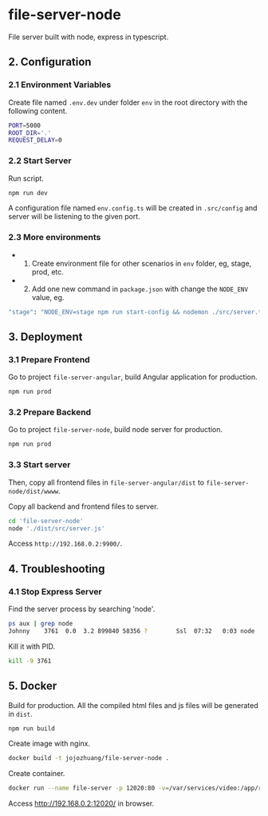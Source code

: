 # file-server-node
File server built with node, express in typescript.

## 2. Configuration
### 2.1 Environment Variables
Create file named `.env.dev` under folder `env` in the root directory with the following content.
```sh
PORT=5000
ROOT_DIR='.'
REQUEST_DELAY=0
```
### 2.2 Start Server
Run script.
```sh
npm run dev
```
A configuration file named `env.config.ts` will be created in `.src/config` and server will be listening to the given port.
### 2.3 More environments
* 1) Create environment file for other scenarios in `env` folder, eg, stage, prod, etc.
* 2) Add one new command in `package.json` with change the `NODE_ENV` value, eg.
```sh
"stage": "NODE_ENV=stage npm run start-config && nodemon ./src/server.ts --ignore ./uploads",
```

## 3. Deployment
### 3.1 Prepare Frontend
Go to project `file-server-angular`, build Angular application for production.
```sh
npm run prod
```
### 3.2 Prepare Backend
Go to project `file-server-node`, build node server for production.
```sh
npm run prod
```
### 3.3 Start server
Then, copy all frontend files in `file-server-angular/dist` to `file-server-node/dist/wwww`.

Copy all backend and frontend files to server.
```sh
cd 'file-server-node'
node './dist/src/server.js'
```
Access `http://192.168.0.2:9900/`.

## 4. Troubleshooting
### 4.1 Stop Express Server
Find the server process by searching 'node'.
```sh
ps aux | grep node
Johnny    3761  0.0  3.2 899840 58356 ?        Ssl  07:32   0:03 node ./dist/src/server.js
```
Kill it with PID.
```sh
kill -9 3761
```

## 5. Docker
Build for production. All the compiled html files and js files will be generated in `dist`.
```sh
npm run build
```
Create image with nginx.
```sh
docker build -t jojozhuang/file-server-node .
```
Create container.
```sh
docker run --name file-server -p 12020:80 -v=/var/services/video:/app/root -v=/var/services/web/fullstack-sites/file-server/www:/app/web -d jojozhuang/file-server-node
```
Access http://192.168.0.2:12020/ in browser.